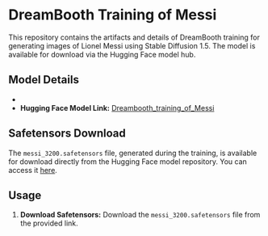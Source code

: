 # DreamBooth Training of Messi

This repository contains the artifacts and details of DreamBooth training for generating images of Lionel Messi using Stable Diffusion 1.5. The model is available for download via the Hugging Face model hub.

## Model Details

- 
- **Hugging Face Model Link:** [Dreambooth_training_of_Messi](https://huggingface.co/deadshot2003/Dreambooth_training_of_Messi/tree/main)

## Safetensors Download

The `messi_3200.safetensors` file, generated during the training, is available for download directly from the Hugging Face model repository. You can access it [here](https://huggingface.co/deadshot2003/Dreambooth_training_of_Messi/tree/main/messi_3200.safetensors).

## Usage

1. **Download Safetensors:**
   Download the `messi_3200.safetensors` file from the provided link.

